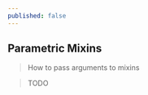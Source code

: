 ```yaml
---
published: false
---
```

<a id="parametric-mixins" class="section_anchor"></a>

## Parametric Mixins
> How to pass arguments to mixins

> TODO
